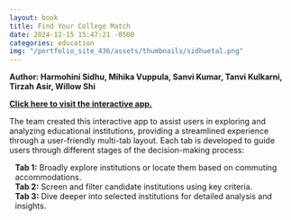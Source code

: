 ```yaml
---
layout: book
title: Find Your College Match
date: 2024-12-15 15:47:21 -0500
categories: education
img: "/portfolio_site_436/assets/thumbnails/sidhuetal.png"
---
```


<b>Author: Harmohini Sidhu, Mihika Vuppula, Sanvi Kumar, Tanvi Kulkarni, Tirzah Asir, Willow Shi</b>

<b><a href="https://wsssss.shinyapps.io/university_selection/">Click here to visit the interactive app.</a></b>

The team created this interactive app to assist users in exploring and analyzing
educational institutions, providing a streamlined experience through a
user-friendly multi-tab layout. Each tab is developed to guide users through
different stages of the decision-making process:

<div style="padding-left: 10px;">
<b>Tab 1:</b> Broadly explore institutions or locate them based on commuting accommodations.<br/>
<b>Tab 2:</b> Screen and filter candidate institutions using key criteria.<br/>
<b>Tab 3:</b> Dive deeper into selected institutions for detailed analysis and insights.
</div>

[jekyll-docs]: https://jekyllrb.com/docs/home
[jekyll-gh]:   https://github.com/jekyll/jekyll
[jekyll-talk]: https://talk.jekyllrb.com/